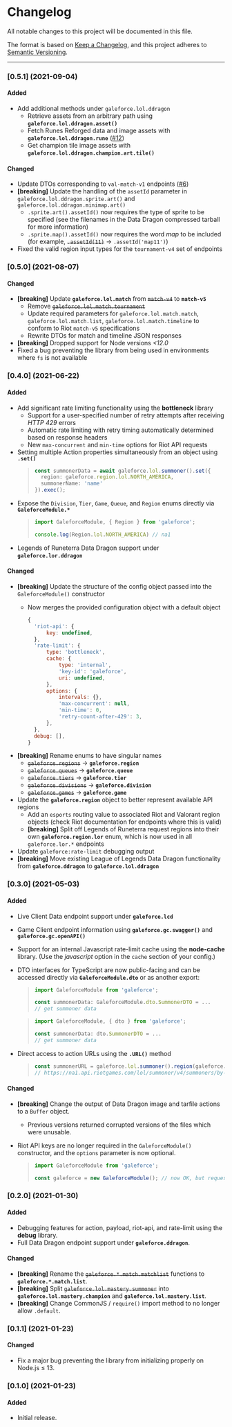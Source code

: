 # Changelog

All notable changes to this project will be documented in this file.

The format is based on [Keep a Changelog](https://keepachangelog.com/en/1.0.0/), and this project adheres to [Semantic Versioning](https://semver.org/spec/v2.0.0.html).

***

### \[0.5.1] (2021-09-04)

#### Added

*   Add additional methods under `galeforce.lol.ddragon`
    *   Retrieve assets from an arbitrary path using **`galeforce.lol.ddragon.asset()`**
    *   Fetch Runes Reforged data and image assets with **`galeforce.lol.ddragon.rune`** ([#12](https://github.com/bcho04/galeforce/issues/12))
    *   Get champion tile image assets with **`galeforce.lol.ddragon.champion.art.tile()`**

#### Changed

*   Update DTOs corresponding to `val-match-v1` endpoints ([#6](https://github.com/bcho04/galeforce/issues/6))
*   **\[breaking]** Update the handling of the `assetId` parameter in `galeforce.lol.ddragon.sprite.art()` and `galeforce.lol.ddragon.minimap.art()`
    *   `.sprite.art().assetId()` now requires the type of sprite to be specified (see the filenames in the Data Dragon compressed tarball for more information)
    *   `.sprite.map().assetId()` now requires the word *map* to be included (for example, ~~`.assetId(11)`~~ → `.assetId('map11')`)
*   Fixed the valid region input types for the `tournament-v4` set of endpoints

### \[0.5.0] (2021-08-07)

#### Changed

*   **\[breaking]** Update **`galeforce.lol.match`** from ~~`match-v4`~~ to **`match-v5`**
    *   Remove ~~`galeforce.lol.match.tournament`~~
    *   Update required parameters for `galeforce.lol.match.match`, `galeforce.lol.match.list`, `galeforce.lol.match.timeline` to conform to Riot `match-v5` specifications
    *   Rewrite DTOs for match and timeline JSON responses
*   **\[breaking]** Dropped support for Node versions *<12.0*
*   Fixed a bug preventing the library from being used in environments where `fs` is not available

### \[0.4.0] (2021-06-22)

#### Added

*   Add significant rate limiting functionality using the **bottleneck** library
    *   Support for a user-specified number of retry attempts after receiving *HTTP 429* errors
    *   Automatic rate limiting with retry timing automatically determined based on response headers
    *   New `max-concurrent` and `min-time` options for Riot API requests
*   Setting multiple Action properties simultaneously from an object using **`.set()`**
    > ```typescript
    > const summonerData = await galeforce.lol.summoner().set({
    >   region: galeforce.region.lol.NORTH_AMERICA,
    >   summonerName: 'name'
    > }).exec();
    > ```
*   Expose the `Division`, `Tier`, `Game`, `Queue`, and `Region` enums directly via **`GaleforceModule.*`**
    > ```typescript
    > import GaleforceModule, { Region } from 'galeforce';
    >
    > console.log(Region.lol.NORTH_AMERICA) // na1
    > ```
*   Legends of Runeterra Data Dragon support under **`galeforce.lor.ddragon`**

#### Changed

*   **\[breaking]** Update the structure of the config object passed into the `GaleforceModule()` constructor
    *   Now merges the provided configuration object with a default object

        ```javascript
        {
          'riot-api': {
              key: undefined,
          },
          'rate-limit': {
              type: 'bottleneck',
              cache: {
                  type: 'internal',
                  'key-id': 'galeforce',
                  uri: undefined,
              },
              options: {
                  intervals: {},
                  'max-concurrent': null,
                  'min-time': 0,
                  'retry-count-after-429': 3,
              },
          },
          debug: [],
        }
        ```
*   **\[breaking]** Rename enums to have singular names
    *   ~~`galeforce.regions`~~ → **`galeforce.region`**
    *   ~~`galeforce.queues`~~ → **`galeforce.queue`**
    *   ~~`galeforce.tiers`~~ → **`galeforce.tier`**
    *   ~~`galeforce.divisions`~~ → **`galeforce.division`**
    *   ~~`galeforce.games`~~ → **`galeforce.game`**
*   Update the **`galeforce.region`** object to better represent available API regions
    *   Add an `esports` routing value to associated Riot and Valorant region objects (check Riot documentation for endpoints where this is valid)
    *   **\[breaking]** Split off Legends of Runeterra request regions into their own **`galeforce.region.lor`** enum, which is now used in all `galeforce.lor.*` endpoints
*   Update `galeforce:rate-limit` debugging output
*   **\[breaking]** Move existing League of Legends Data Dragon functionality from **`galeforce.ddragon`** to **`galeforce.lol.ddragon`**

### \[0.3.0] (2021-05-03)

#### Added

*   Live Client Data endpoint support under **`galeforce.lcd`**
*   Game Client endpoint information using **`galeforce.gc.swagger()`** and **`galeforce.gc.openAPI()`**
*   Support for an internal Javascript rate-limit cache using the **node-cache** library. (Use the *javascript* option in the `cache` section of your config.)
*   DTO interfaces for TypeScript are now public-facing and can be accessed directly via **`GaleforceModule.dto`** or as another export:

    > ```typescript
    > import GaleforceModule from 'galeforce';
    >
    > const summonerData: GaleforceModule.dto.SummonerDTO = ... 
    > // get summoner data
    > ```

    > ```typescript
    > import GaleforceModule, { dto } from 'galeforce';
    >
    > const summonerData: dto.SummonerDTO = ...
    > // get summoner data
    > ```
*   Direct access to action URLs using the **`.URL()`** method
    > ```typescript
    > const summonerURL = galeforce.lol.summoner().region(galeforce.regions.lol.NORTH_AMERICA).name('name').URL();
    > // https://na1.api.riotgames.com/lol/summoner/v4/summoners/by-name/name
    > ```

#### Changed

*   **\[breaking]** Change the output of Data Dragon image and tarfile actions to a `Buffer` object.
    *   Previous versions returned corrupted versions of the files which were unusable.
*   Riot API keys are no longer required in the `GaleforceModule()` constructor, and the `options` parameter is now optional.

    > ```typescript
    > import GaleforceModule from 'galeforce';
    >
    > const galeforce = new GaleforceModule(); // now OK, but requests requiring an API key will return a 401 Unauthorized error.
    > ```

### \[0.2.0] (2021-01-30)

#### Added

*   Debugging features for action, payload, riot-api, and rate-limit using the **debug** library.
*   Full Data Dragon endpoint support under **`galeforce.ddragon`**.

#### Changed

*   **\[breaking]** Rename the ~~`galeforce.*.match.matchlist`~~ functions to **`galeforce.*.match.list`**.
*   **\[breaking]** Split ~~`galeforce.lol.mastery.summoner`~~ into **`galeforce.lol.mastery.champion`** and **`galeforce.lol.mastery.list`**.
*   **\[breaking]** Change CommonJS / `require()` import method to no longer allow `.default`.

### \[0.1.1] (2021-01-23)

#### Changed

*   Fix a major bug preventing the library from initializing properly on Node.js ≤ 13.

### \[0.1.0] (2021-01-23)

#### Added

*   Initial release.
